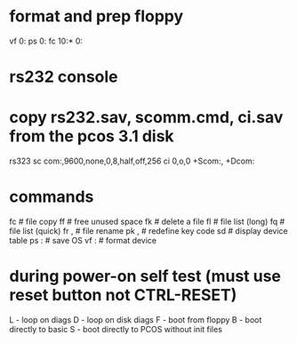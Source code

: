 # format and prep floppy
vf 0:
ps 0:
fc 10:* 0:

# rs232 console
# copy rs232.sav, scomm.cmd, ci.sav from the pcos 3.1 disk
rs323
sc com:,9600,none,0,8,half,off,256
ci 0,o,0
+Scom:, +Dcom:

# commands
fc <src> <dest>             # file copy
ff                          # free unused space
fk <fn>                     # delete a file
fl                          # file list (long)
fq                          # file list (quick)
fr <src>,<dest>             # file rename
pk <src-code>,<dest-code>   # redefine key code
sd                          # display device table
ps <dev>:                   # save OS
vf <dev>:                   # format device

# during power-on self test (must use reset button not CTRL-RESET)
L - loop on diags
D - loop on disk diags
F - boot from floppy
B - boot directly to basic
S - boot directly to PCOS without init files
